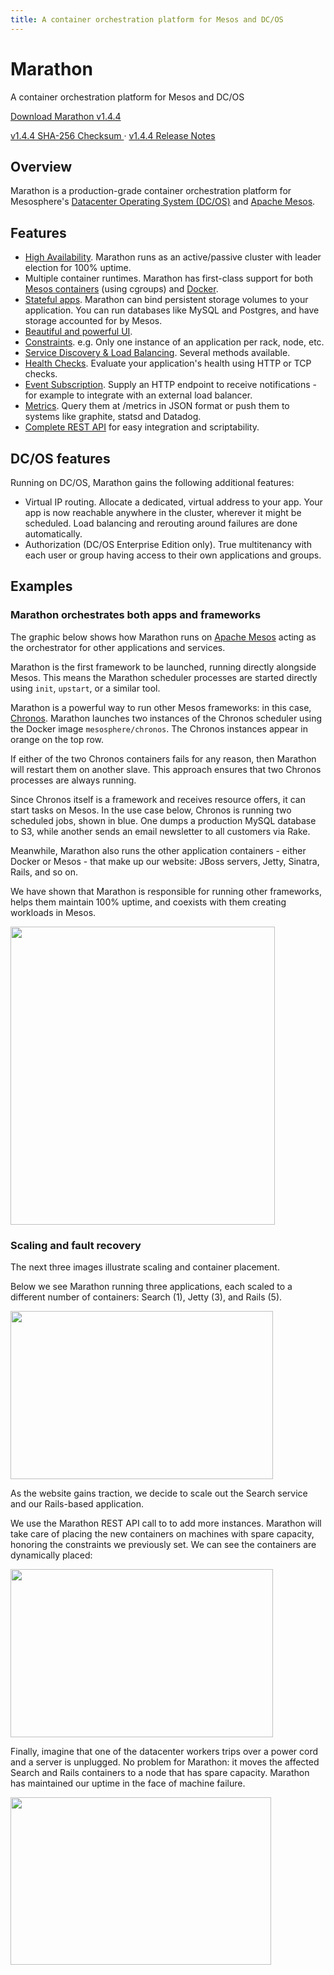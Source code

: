 ```yaml
---
title: A container orchestration platform for Mesos and DC/OS
---
```


<div class="jumbotron text-center">
  <h1>Marathon</h1>
  <p class="lead">
    A container orchestration platform for Mesos and DC/OS
  </p>
  <p>
    <a href="http://downloads.mesosphere.com/marathon/v1.4.4/marathon-1.4.4.tgz"
        class="btn btn-lg btn-primary">
      Download Marathon v1.4.4
    </a>
  </p>
  <a class="btn btn-link"
      href="http://downloads.mesosphere.com/marathon/v1.4.4/marathon-1.4.4.tgz.sha256">
    v1.4.4 SHA-256 Checksum
  </a> &middot;
  <a class="btn btn-link"
      href="https://github.com/mesosphere/marathon/releases/tag/v1.4.4">
    v1.4.4 Release Notes
  </a>
</div>

## Overview

Marathon is a production-grade container orchestration platform for Mesosphere's [Datacenter Operating System (DC/OS)](https://dcos.io) and [Apache Mesos](https://mesos.apache.org/).

## Features

- [High Availability](https://mesosphere.github.io/marathon/docs/high-availability.html). Marathon runs as an active/passive cluster with leader election for 100% uptime.
- Multiple container runtimes. Marathon has first-class support for both [Mesos containers](https://mesosphere.github.io/marathon/docs/application-basics.html) (using cgroups) and [Docker](https://mesosphere.github.io/marathon/docs/native-docker.html).
- [Stateful apps](https://mesosphere.github.io/marathon/docs/persistent-volumes.html). Marathon can bind persistent storage volumes to your application. You can run databases like MySQL and Postgres, and have storage accounted for by Mesos.
- [Beautiful and powerful UI](https://mesosphere.github.io/marathon/docs/marathon-ui.html).
- [Constraints](https://mesosphere.github.io/marathon/docs/constraints.html). e.g. Only one instance of an application per rack, node, etc.
- [Service Discovery & Load Balancing](https://mesosphere.github.io/marathon/docs/service-discovery-load-balancing.html). Several methods available.
- [Health Checks](https://mesosphere.github.io/marathon/docs/health-checks.html). Evaluate your application's health using HTTP or TCP checks.
- [Event Subscription](https://mesosphere.github.io/marathon/docs/rest-api.html#event-subscriptions). Supply an HTTP endpoint to receive notifications - for example to integrate with an external load balancer.
- [Metrics](https://mesosphere.github.io/marathon/docs/metrics.html). Query them at /metrics in JSON format or push them to systems like graphite, statsd and Datadog.
- [Complete REST API](https://mesosphere.github.io/marathon/docs/rest-api.html) for easy integration and scriptability.

## DC/OS features

Running on DC/OS, Marathon gains the following additional features:

- Virtual IP routing. Allocate a dedicated, virtual address to your app. Your app is now reachable anywhere in the cluster, wherever it might be scheduled. Load balancing and rerouting around failures are done automatically.
- Authorization (DC/OS Enterprise Edition only). True multitenancy with each user or group having access to their own applications and groups.

## Examples

### Marathon orchestrates both apps and frameworks

The graphic below shows how Marathon runs on <a href="https://mesos.apache.org/">Apache Mesos</a> acting as the orchestrator for other applications and services.

Marathon is the first framework to be launched, running directly alongside Mesos. This means the Marathon scheduler processes are started directly using `init`, `upstart`, or a similar tool.

Marathon is a powerful way to run other Mesos frameworks: in this case, [Chronos](https://github.com/mesos/chronos). Marathon launches two instances of the Chronos scheduler using the Docker image `mesosphere/chronos`. The Chronos instances appear in orange on the top row.

If either of the two Chronos containers fails for any reason, then Marathon will restart them on another slave. This approach ensures that two Chronos processes are always running.

Since Chronos itself is a framework and receives resource offers, it can start tasks on Mesos.
In the use case below, Chronos is running two scheduled jobs, shown in blue. One dumps a production MySQL database to S3, while another sends an email newsletter to all customers via Rake.

Meanwhile, Marathon also runs the other application containers - either Docker or Mesos - that make up our website: JBoss servers, Jetty, Sinatra, Rails, and so on.

We have shown that Marathon is responsible for running other frameworks, helps them maintain 100% uptime, and coexists with them creating workloads in Mesos.

<p class="text-center">
  <img src="{{ site.baseurl}}/img/architecture.png" width="423" height="477" alt="">
</p>

### Scaling and fault recovery

The next three images illustrate scaling and container placement.

Below we see Marathon running three applications, each scaled to a different number of containers: Search (1), Jetty (3), and Rails (5).

<p class="text-center">
  <img src="{{ site.baseurl}}/img/marathon1.png" width="420" height="269" alt="">
</p>

As the website gains traction, we decide to scale out the Search service and our Rails-based application.

We use the Marathon REST API call to to add more instances. Marathon will take care of placing the new containers on machines with spare capacity, honoring the constraints we previously set. We can see the containers are dynamically placed:

<p class="text-center">
  <img src="{{ site.baseurl}}/img/marathon2.png" width="420" height="269" alt="">
</p>

Finally, imagine that one of the datacenter workers trips over a power cord and a server is unplugged. No problem for Marathon: it moves the affected Search and Rails containers to a node that has spare capacity. Marathon has maintained our uptime in the face of machine failure.

<p class="text-center">
  <img src="{{ site.baseurl}}/img/marathon3.png" width="417" height="268" alt="">
</p>
